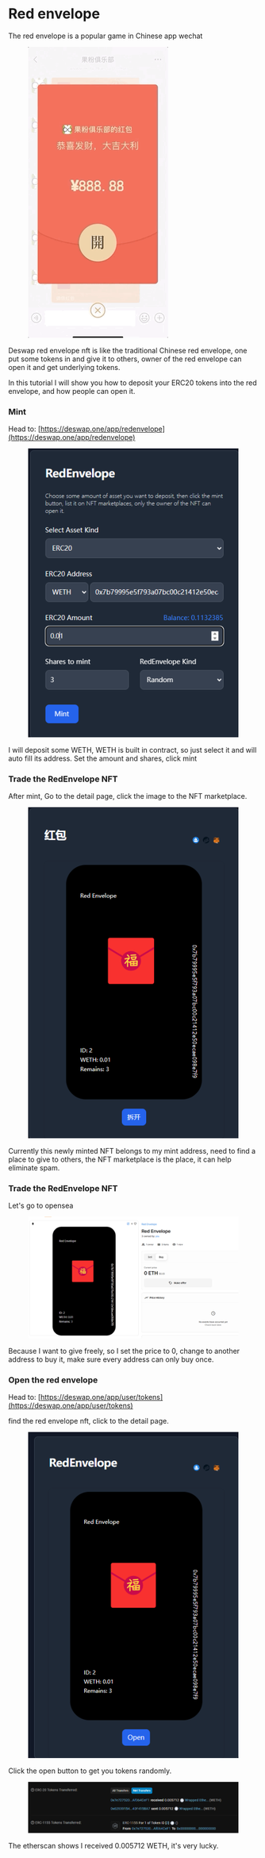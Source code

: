 # Red envelope

The red envelope is a popular game in Chinese app wechat

<figure><img src="../.gitbook/assets/image (22).png" alt=""><figcaption></figcaption></figure>

Deswap red envelope nft is like the traditional Chinese red envelope, one put some tokens in and give it to others, owner of the red envelope can open it and get underlying tokens.

In this tutorial I will show you how to deposit your ERC20 tokens into the red envelope, and how people can open it.



### Mint

Head to: [https://deswap.one/app/redenvelope](https://deswap.one/app/redenvelope)

<figure><img src="../.gitbook/assets/image (60).png" alt=""><figcaption></figcaption></figure>

I will deposit some WETH, WETH is built in contract, so just select it and will auto fill its address. Set the amount and shares, click mint

### Trade the RedEnvelope NFT

After mint, Go to the detail page, click the image to the NFT marketplace.

<figure><img src="../.gitbook/assets/image (61).png" alt=""><figcaption></figcaption></figure>

Currently this newly minted NFT belongs to my mint address, need to find a place to give to others, the NFT marketplace is the place, it can help eliminate spam.

### Trade the RedEnvelope NFT

Let's go to opensea

<figure><img src="../.gitbook/assets/image (62).png" alt=""><figcaption></figcaption></figure>

Because I want to give freely, so I set the price to 0, change to another address to buy it, make sure every address can only buy once.



### Open the red envelope

Head to: [https://deswap.one/app/user/tokens](https://deswap.one/app/user/tokens)

find the red envelope nft, click to the detail page.

<figure><img src="../.gitbook/assets/image (58).png" alt=""><figcaption></figcaption></figure>

Click the open button to get you tokens randomly.

<figure><img src="../.gitbook/assets/image (59).png" alt=""><figcaption></figcaption></figure>

The etherscan shows I received 0.005712 WETH, it's very lucky.
